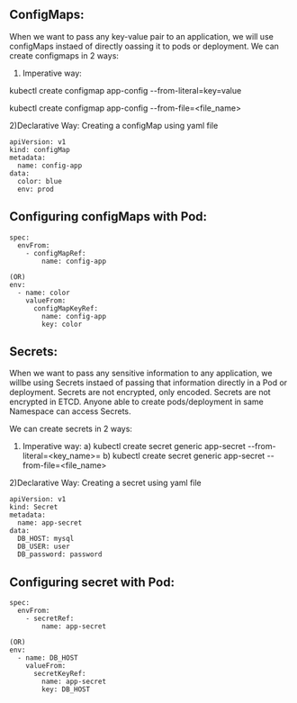 ## ConfigMaps: 
  When we want to pass any key-value pair to an application, we will use configMaps instaed of directly oassing it to pods or deployment.
We can create configmaps in 2 ways:
1) Imperative way:

kubectl create configmap app-config --from-literal=key=value

 kubectl create configmap app-config --from-file=<file_name>

2)Declarative Way: Creating a configMap using yaml file
```
apiVersion: v1
kind: configMap
metadata:
  name: config-app
data:
  color: blue
  env: prod
```
## Configuring configMaps with Pod:

```
spec:
  envFrom:
    - configMapRef:
        name: config-app

(OR)
env:
  - name: color
    valueFrom:
      configMapKeyRef:
        name: config-app
        key: color
```

## Secrets:
  When we want to pass any sensitive information to any application, we willbe using Secrets instaed of passing that information directly in a Pod or deployment.
  Secrets are not encrypted, only encoded.
  Secrets are not encrypted in ETCD.
  Anyone able to create pods/deployment in same Namespace can access Secrets.
  
We can create secrets in 2 ways:
1) Imperative way:
a) kubectl create secret generic app-secret --from-literal=<key_name>=<value>
b) kubectl create secret generic app-secret --from-file=<file_name>

2)Declarative Way: Creating a secret using yaml file
```
apiVersion: v1
kind: Secret
metadata:
  name: app-secret
data:
  DB_HOST: mysql
  DB_USER: user
  DB_password: password
```
## Configuring secret with Pod:

```
spec:
  envFrom:
    - secretRef:
        name: app-secret

(OR)
env:
  - name: DB_HOST
    valueFrom:
      secretKeyRef:
        name: app-secret
        key: DB_HOST
```
